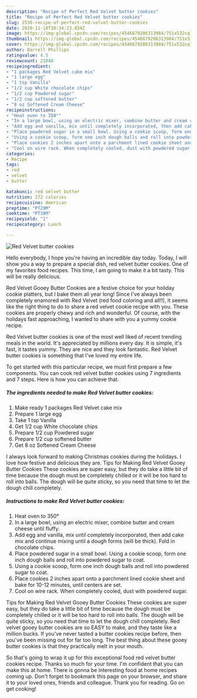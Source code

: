 ```yaml
---
description: "Recipe of Perfect Red Velvet butter cookies"
title: "Recipe of Perfect Red Velvet butter cookies"
slug: 2536-recipe-of-perfect-red-velvet-butter-cookies
date: 2020-11-18T10:34:23.834Z
image: https://img-global.cpcdn.com/recipes/4546679206313984/751x532cq70/red-velvet-butter-cookies-recipe-main-photo.jpg
thumbnail: https://img-global.cpcdn.com/recipes/4546679206313984/751x532cq70/red-velvet-butter-cookies-recipe-main-photo.jpg
cover: https://img-global.cpcdn.com/recipes/4546679206313984/751x532cq70/red-velvet-butter-cookies-recipe-main-photo.jpg
author: Darrell Phillips
ratingvalue: 4.5
reviewcount: 21048
recipeingredient:
- "1 packages Red Velvet cake mix"
- "1 large egg"
- "1 tsp Vanilla"
- "1/2 cup White chocolate chips"
- "1/2 cup Powdered sugar"
- "1/2 cup softened butter"
- "8 oz Softened Cream Cheese"
recipeinstructions:
- "Heat oven to 350°"
- "In a large bowl, using an electric mixer, combine butter and cream cheese until fluffy."
- "Add egg and vanilla, mix until completely incorporated, then add cake mix and continue mixing until a dough forms (will be thick). Fold in chocolate chips."
- "Place powdered sugar in a small bowl. Using a cookie scoop, form one inch dough balls and roll into powdered sugar to coat."
- "Using a cookie scoop, form one inch dough balls and roll into powdered sugar to coat."
- "Place cookies 2 inches apart onto a parchment lined cookie sheet and bake for 10-12 minutes, until centers are set."
- "Cool on wire rack. When completely cooled, dust with powdered sugar."
categories:
- Recipe
tags:
- red
- velvet
- butter

katakunci: red velvet butter 
nutrition: 272 calories
recipecuisine: American
preptime: "PT29M"
cooktime: "PT38M"
recipeyield: "1"
recipecategory: Lunch

---
```



![Red Velvet butter cookies](https://img-global.cpcdn.com/recipes/4546679206313984/751x532cq70/red-velvet-butter-cookies-recipe-main-photo.jpg)

Hello everybody, I hope you're having an incredible day today. Today, I will show you a way to prepare a special dish, red velvet butter cookies. One of my favorites food recipes. This time, I am going to make it a bit tasty. This will be really delicious.

Red Velvet Gooey Butter Cookies are a festive choice for your holiday cookie platters, but I bake them all year long! Since I&#39;ve always been completely enamored with Red Velvet (red food coloring and all!!), it seems like the right thing to do to share a red velvet cookie recipe with you. These cookies are properly chewy and rich and wonderful. Of course, with the holidays fast approaching, I wanted to share with you a yummy cookie recipe.

Red Velvet butter cookies is one of the most well liked of recent trending meals in the world. It's appreciated by millions every day. It is simple, it's fast, it tastes yummy. They are nice and they look fantastic. Red Velvet butter cookies is something that I've loved my entire life.


To get started with this particular recipe, we must first prepare a few components. You can cook red velvet butter cookies using 7 ingredients and 7 steps. Here is how you can achieve that.

<!--inarticleads1-->

##### The ingredients needed to make Red Velvet butter cookies:

1. Make ready 1 packages Red Velvet cake mix
1. Prepare 1 large egg
1. Take 1 tsp Vanilla
1. Get 1/2 cup White chocolate chips
1. Prepare 1/2 cup Powdered sugar
1. Prepare 1/2 cup softened butter
1. Get 8 oz Softened Cream Cheese


I always look forward to making Christmas cookies during the holidays. I love how festive and delicious they are. Tips for Making Red Velvet Gooey Butter Cookies These cookies are super easy, but they do take a little bit of time because the dough must be completely chilled or it will be too hard to roll into balls. The dough will be quite sticky, so you need that time to let the dough chill completely. 

<!--inarticleads2-->

##### Instructions to make Red Velvet butter cookies:

1. Heat oven to 350°
1. In a large bowl, using an electric mixer, combine butter and cream cheese until fluffy.
1. Add egg and vanilla, mix until completely incorporated, then add cake mix and continue mixing until a dough forms (will be thick). Fold in chocolate chips.
1. Place powdered sugar in a small bowl. Using a cookie scoop, form one inch dough balls and roll into powdered sugar to coat.
1. Using a cookie scoop, form one inch dough balls and roll into powdered sugar to coat.
1. Place cookies 2 inches apart onto a parchment lined cookie sheet and bake for 10-12 minutes, until centers are set.
1. Cool on wire rack. When completely cooled, dust with powdered sugar.


Tips for Making Red Velvet Gooey Butter Cookies These cookies are super easy, but they do take a little bit of time because the dough must be completely chilled or it will be too hard to roll into balls. The dough will be quite sticky, so you need that time to let the dough chill completely. Red velvet gooey butter cookies are so EASY to make, and they taste like a million bucks. If you&#39;ve never tasted a butter cookies recipe before, then you&#39;ve been missing out for far too long. The best thing about these gooey butter cookies is that they practically melt in your mouth. 

So that's going to wrap it up for this exceptional food red velvet butter cookies recipe. Thanks so much for your time. I'm confident that you can make this at home. There is gonna be interesting food at home recipes coming up. Don't forget to bookmark this page on your browser, and share it to your loved ones, friends and colleague. Thank you for reading. Go on get cooking!
